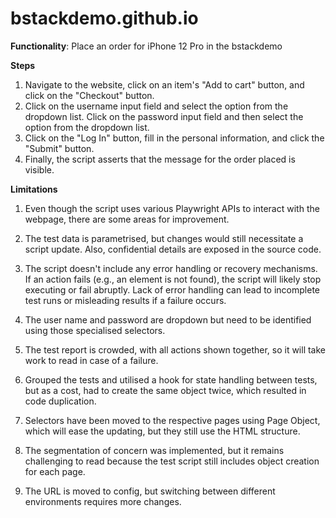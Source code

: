 # bstackdemo.github.io

**Functionality**: Place an order for iPhone 12 Pro in the bstackdemo

**Steps**
1. Navigate to the website, click on an item's "Add to cart" button, and click on the "Checkout" button.
2. Click on the username input field and select the option from the dropdown list. Click on the password input field and then select the option from the dropdown list.
3. Click on the "Log In" button, fill in the personal information, and click the "Submit" button.
4. Finally, the script asserts that the message for the order placed is visible.

**Limitations**
1. Even though the script uses various Playwright APIs to interact with the webpage, there are some areas for improvement. 

2. The test data is parametrised, but changes would still necessitate a script update. Also, confidential details are exposed in the source code.

3. The script doesn't include any error handling or recovery mechanisms. If an action fails (e.g., an element is not found), the script will likely stop executing or fail abruptly. Lack of error handling can lead to incomplete test runs or misleading results if a failure occurs. 

4. The user name and password are dropdown but need to be identified using those specialised selectors. 

5. The test report is crowded, with all actions shown together, so it will take work to read in case of a failure. 

6. Grouped the tests and utilised a hook for state handling between tests, but as a cost, had to create the same object twice, which resulted in code duplication.

7. Selectors have been moved to the respective pages using Page Object, which will ease the updating, but they still use the HTML structure.

8. The segmentation of concern was implemented, but it remains challenging to read because the test script still includes object creation for each page.

9. The URL is moved to config, but switching between different environments requires more changes.
